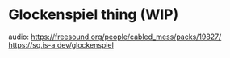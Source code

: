 # Glockenspiel thing (WIP)

audio: https://freesound.org/people/cabled_mess/packs/19827/
https://sq.is-a.dev/glockenspiel
